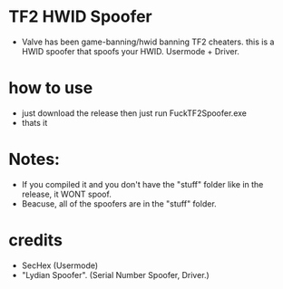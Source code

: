 # TF2 HWID Spoofer
- Valve has been game-banning/hwid banning TF2 cheaters. this is a HWID spoofer that spoofs your HWID. Usermode + Driver.

# how to use
- just download the release then just run FuckTF2Spoofer.exe
- thats it 

# Notes:
- If you compiled it and you don't have the "stuff" folder like in the release, it WONT spoof.
- Beacuse, all of the spoofers are in the "stuff" folder.

# credits
- SecHex (Usermode)
- "Lydian Spoofer". (Serial Number Spoofer, Driver.)
